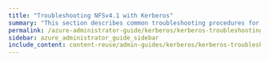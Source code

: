 ```yaml
---
title: "Troubleshooting NFSv4.1 with Kerberos"
summary: "This section describes common troubleshooting procedures for configuring NFSv4.1 to work with Kerberos."
permalink: /azure-administrator-guide/kerberos/kerberos-troubleshooting.html
sidebar: azure_administrator_guide_sidebar
include_content: content-reuse/admin-guides/kerberos/kerberos-troubleshooting.md
---
```


